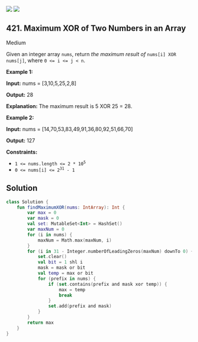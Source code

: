 [![](https://img.shields.io/github/stars/javadev/LeetCode-in-Kotlin?label=Stars&style=flat-square)](https://github.com/javadev/LeetCode-in-Kotlin)
[![](https://img.shields.io/github/forks/javadev/LeetCode-in-Kotlin?label=Fork%20me%20on%20GitHub%20&style=flat-square)](https://github.com/javadev/LeetCode-in-Kotlin/fork)

## 421\. Maximum XOR of Two Numbers in an Array

Medium

Given an integer array `nums`, return _the maximum result of_ `nums[i] XOR nums[j]`, where `0 <= i <= j < n`.

**Example 1:**

**Input:** nums = [3,10,5,25,2,8]

**Output:** 28

**Explanation:** The maximum result is 5 XOR 25 = 28.

**Example 2:**

**Input:** nums = [14,70,53,83,49,91,36,80,92,51,66,70]

**Output:** 127

**Constraints:**

*   <code>1 <= nums.length <= 2 * 10<sup>5</sup></code>
*   <code>0 <= nums[i] <= 2<sup>31</sup> - 1</code>

## Solution

```kotlin
class Solution {
    fun findMaximumXOR(nums: IntArray): Int {
        var max = 0
        var mask = 0
        val set: MutableSet<Int> = HashSet()
        var maxNum = 0
        for (i in nums) {
            maxNum = Math.max(maxNum, i)
        }
        for (i in 31 - Integer.numberOfLeadingZeros(maxNum) downTo 0) {
            set.clear()
            val bit = 1 shl i
            mask = mask or bit
            val temp = max or bit
            for (prefix in nums) {
                if (set.contains(prefix and mask xor temp)) {
                    max = temp
                    break
                }
                set.add(prefix and mask)
            }
        }
        return max
    }
}
```